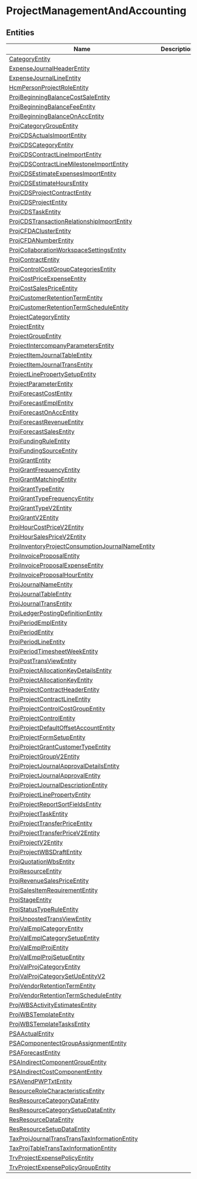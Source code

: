
# ProjectManagementAndAccounting


## Entities

|Name|Description|
|---|---|
|[CategoryEntity](CategoryEntity.cdm.json)||
|[ExpenseJournalHeaderEntity](ExpenseJournalHeaderEntity.cdm.json)||
|[ExpenseJournalLineEntity](ExpenseJournalLineEntity.cdm.json)||
|[HcmPersonProjectRoleEntity](HcmPersonProjectRoleEntity.cdm.json)||
|[ProjBeginningBalanceCostSaleEntity](ProjBeginningBalanceCostSaleEntity.cdm.json)||
|[ProjBeginningBalanceFeeEntity](ProjBeginningBalanceFeeEntity.cdm.json)||
|[ProjBeginningBalanceOnAccEntity](ProjBeginningBalanceOnAccEntity.cdm.json)||
|[ProjCategoryGroupEntity](ProjCategoryGroupEntity.cdm.json)||
|[ProjCDSActualsImportEntity](ProjCDSActualsImportEntity.cdm.json)||
|[ProjCDSCategoryEntity](ProjCDSCategoryEntity.cdm.json)||
|[ProjCDSContractLineImportEntity](ProjCDSContractLineImportEntity.cdm.json)||
|[ProjCDSContractLineMilestoneImportEntity](ProjCDSContractLineMilestoneImportEntity.cdm.json)||
|[ProjCDSEstimateExpensesImportEntity](ProjCDSEstimateExpensesImportEntity.cdm.json)||
|[ProjCDSEstimateHoursEntity](ProjCDSEstimateHoursEntity.cdm.json)||
|[ProjCDSProjectContractEntity](ProjCDSProjectContractEntity.cdm.json)||
|[ProjCDSProjectEntity](ProjCDSProjectEntity.cdm.json)||
|[ProjCDSTaskEntity](ProjCDSTaskEntity.cdm.json)||
|[ProjCDSTransactionRelationshipImportEntity](ProjCDSTransactionRelationshipImportEntity.cdm.json)||
|[ProjCFDAClusterEntity](ProjCFDAClusterEntity.cdm.json)||
|[ProjCFDANumberEntity](ProjCFDANumberEntity.cdm.json)||
|[ProjCollaborationWorkspaceSettingsEntity](ProjCollaborationWorkspaceSettingsEntity.cdm.json)||
|[ProjContractEntity](ProjContractEntity.cdm.json)||
|[ProjControlCostGroupCategoriesEntity](ProjControlCostGroupCategoriesEntity.cdm.json)||
|[ProjCostPriceExpenseEntity](ProjCostPriceExpenseEntity.cdm.json)||
|[ProjCostSalesPriceEntity](ProjCostSalesPriceEntity.cdm.json)||
|[ProjCustomerRetentionTermEntity](ProjCustomerRetentionTermEntity.cdm.json)||
|[ProjCustomerRetentionTermScheduleEntity](ProjCustomerRetentionTermScheduleEntity.cdm.json)||
|[ProjectCategoryEntity](ProjectCategoryEntity.cdm.json)||
|[ProjectEntity](ProjectEntity.cdm.json)||
|[ProjectGroupEntity](ProjectGroupEntity.cdm.json)||
|[ProjectIntercompanyParametersEntity](ProjectIntercompanyParametersEntity.cdm.json)||
|[ProjectItemJournalTableEntity](ProjectItemJournalTableEntity.cdm.json)||
|[ProjectItemJournalTransEntity](ProjectItemJournalTransEntity.cdm.json)||
|[ProjectLinePropertySetupEntity](ProjectLinePropertySetupEntity.cdm.json)||
|[ProjectParameterEntity](ProjectParameterEntity.cdm.json)||
|[ProjForecastCostEntity](ProjForecastCostEntity.cdm.json)||
|[ProjForecastEmplEntity](ProjForecastEmplEntity.cdm.json)||
|[ProjForecastOnAccEntity](ProjForecastOnAccEntity.cdm.json)||
|[ProjForecastRevenueEntity](ProjForecastRevenueEntity.cdm.json)||
|[ProjForecastSalesEntity](ProjForecastSalesEntity.cdm.json)||
|[ProjFundingRuleEntity](ProjFundingRuleEntity.cdm.json)||
|[ProjFundingSourceEntity](ProjFundingSourceEntity.cdm.json)||
|[ProjGrantEntity](ProjGrantEntity.cdm.json)||
|[ProjGrantFrequencyEntity](ProjGrantFrequencyEntity.cdm.json)||
|[ProjGrantMatchingEntity](ProjGrantMatchingEntity.cdm.json)||
|[ProjGrantTypeEntity](ProjGrantTypeEntity.cdm.json)||
|[ProjGrantTypeFrequencyEntity](ProjGrantTypeFrequencyEntity.cdm.json)||
|[ProjGrantTypeV2Entity](ProjGrantTypeV2Entity.cdm.json)||
|[ProjGrantV2Entity](ProjGrantV2Entity.cdm.json)||
|[ProjHourCostPriceV2Entity](ProjHourCostPriceV2Entity.cdm.json)||
|[ProjHourSalesPriceV2Entity](ProjHourSalesPriceV2Entity.cdm.json)||
|[ProjInventoryProjectConsumptionJournalNameEntity](ProjInventoryProjectConsumptionJournalNameEntity.cdm.json)||
|[ProjInvoiceProposalEntity](ProjInvoiceProposalEntity.cdm.json)||
|[ProjInvoiceProposalExpenseEntity](ProjInvoiceProposalExpenseEntity.cdm.json)||
|[ProjInvoiceProposalHourEntity](ProjInvoiceProposalHourEntity.cdm.json)||
|[ProjJournalNameEntity](ProjJournalNameEntity.cdm.json)||
|[ProjJournalTableEntity](ProjJournalTableEntity.cdm.json)||
|[ProjJournalTransEntity](ProjJournalTransEntity.cdm.json)||
|[ProjLedgerPostingDefinitionEntity](ProjLedgerPostingDefinitionEntity.cdm.json)||
|[ProjPeriodEmplEntity](ProjPeriodEmplEntity.cdm.json)||
|[ProjPeriodEntity](ProjPeriodEntity.cdm.json)||
|[ProjPeriodLineEntity](ProjPeriodLineEntity.cdm.json)||
|[ProjPeriodTimesheetWeekEntity](ProjPeriodTimesheetWeekEntity.cdm.json)||
|[ProjPostTransViewEntity](ProjPostTransViewEntity.cdm.json)||
|[ProjProjectAllocationKeyDetailsEntity](ProjProjectAllocationKeyDetailsEntity.cdm.json)||
|[ProjProjectAllocationKeyEntity](ProjProjectAllocationKeyEntity.cdm.json)||
|[ProjProjectContractHeaderEntity](ProjProjectContractHeaderEntity.cdm.json)||
|[ProjProjectContractLineEntity](ProjProjectContractLineEntity.cdm.json)||
|[ProjProjectControlCostGroupEntity](ProjProjectControlCostGroupEntity.cdm.json)||
|[ProjProjectControlEntity](ProjProjectControlEntity.cdm.json)||
|[ProjProjectDefaultOffsetAccountEntity](ProjProjectDefaultOffsetAccountEntity.cdm.json)||
|[ProjProjectFormSetupEntity](ProjProjectFormSetupEntity.cdm.json)||
|[ProjProjectGrantCustomerTypeEntity](ProjProjectGrantCustomerTypeEntity.cdm.json)||
|[ProjProjectGroupV2Entity](ProjProjectGroupV2Entity.cdm.json)||
|[ProjProjectJournalApprovalDetailsEntity](ProjProjectJournalApprovalDetailsEntity.cdm.json)||
|[ProjProjectJournalApprovalEntity](ProjProjectJournalApprovalEntity.cdm.json)||
|[ProjProjectJournalDescriptionEntity](ProjProjectJournalDescriptionEntity.cdm.json)||
|[ProjProjectLinePropertyEntity](ProjProjectLinePropertyEntity.cdm.json)||
|[ProjProjectReportSortFieldsEntity](ProjProjectReportSortFieldsEntity.cdm.json)||
|[ProjProjectTaskEntity](ProjProjectTaskEntity.cdm.json)||
|[ProjProjectTransferPriceEntity](ProjProjectTransferPriceEntity.cdm.json)||
|[ProjProjectTransferPriceV2Entity](ProjProjectTransferPriceV2Entity.cdm.json)||
|[ProjProjectV2Entity](ProjProjectV2Entity.cdm.json)||
|[ProjProjectWBSDraftEntity](ProjProjectWBSDraftEntity.cdm.json)||
|[ProjQuotationWbsEntity](ProjQuotationWbsEntity.cdm.json)||
|[ProjResourceEntity](ProjResourceEntity.cdm.json)||
|[ProjRevenueSalesPriceEntity](ProjRevenueSalesPriceEntity.cdm.json)||
|[ProjSalesItemRequirementEntity](ProjSalesItemRequirementEntity.cdm.json)||
|[ProjStageEntity](ProjStageEntity.cdm.json)||
|[ProjStatusTypeRuleEntity](ProjStatusTypeRuleEntity.cdm.json)||
|[ProjUnpostedTransViewEntity](ProjUnpostedTransViewEntity.cdm.json)||
|[ProjValEmplCategoryEntity](ProjValEmplCategoryEntity.cdm.json)||
|[ProjValEmplCategorySetupEntity](ProjValEmplCategorySetupEntity.cdm.json)||
|[ProjValEmplProjEntity](ProjValEmplProjEntity.cdm.json)||
|[ProjValEmplProjSetupEntity](ProjValEmplProjSetupEntity.cdm.json)||
|[ProjValProjCategoryEntity](ProjValProjCategoryEntity.cdm.json)||
|[ProjValProjCategorySetUpEntityV2](ProjValProjCategorySetUpEntityV2.cdm.json)||
|[ProjVendorRetentionTermEntity](ProjVendorRetentionTermEntity.cdm.json)||
|[ProjVendorRetentionTermScheduleEntity](ProjVendorRetentionTermScheduleEntity.cdm.json)||
|[ProjWBSActivityEstimatesEntity](ProjWBSActivityEstimatesEntity.cdm.json)||
|[ProjWBSTemplateEntity](ProjWBSTemplateEntity.cdm.json)||
|[ProjWBSTemplateTasksEntity](ProjWBSTemplateTasksEntity.cdm.json)||
|[PSAActualEntity](PSAActualEntity.cdm.json)||
|[PSAComponentectGroupAssignmentEntity](PSAComponentectGroupAssignmentEntity.cdm.json)||
|[PSAForecastEntity](PSAForecastEntity.cdm.json)||
|[PSAIndirectComponentGroupEntity](PSAIndirectComponentGroupEntity.cdm.json)||
|[PSAIndirectCostComponentEntity](PSAIndirectCostComponentEntity.cdm.json)||
|[PSAVendPWPTxtEntity](PSAVendPWPTxtEntity.cdm.json)||
|[ResourceRoleCharacteristicsEntity](ResourceRoleCharacteristicsEntity.cdm.json)||
|[ResResourceCategoryDataEntity](ResResourceCategoryDataEntity.cdm.json)||
|[ResResourceCategorySetupDataEntity](ResResourceCategorySetupDataEntity.cdm.json)||
|[ResResourceDataEntity](ResResourceDataEntity.cdm.json)||
|[ResResourceSetupDataEntity](ResResourceSetupDataEntity.cdm.json)||
|[TaxProjJournalTransTransTaxInformationEntity](TaxProjJournalTransTransTaxInformationEntity.cdm.json)||
|[TaxProjTableTransTaxInformationEntity](TaxProjTableTransTaxInformationEntity.cdm.json)||
|[TrvProjectExpensePolicyEntity](TrvProjectExpensePolicyEntity.cdm.json)||
|[TrvProjectExpensePolicyGroupEntity](TrvProjectExpensePolicyGroupEntity.cdm.json)||
